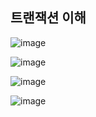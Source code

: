 ## **트랜잭션 이해**

![image](https://user-images.githubusercontent.com/79301439/208229993-e02ed350-3710-4e48-866c-feb320b7af16.png)

![image](https://user-images.githubusercontent.com/79301439/208230022-b59b96ef-442a-44bc-9708-0ccc6717386b.png)

![image](https://user-images.githubusercontent.com/79301439/208230030-204e9f13-e91d-43b7-9b3d-ddb4b4ab76b7.png)

![image](https://user-images.githubusercontent.com/79301439/208230060-ef5ec15f-86ee-4a0c-a9fe-4cd31038ca78.png)
